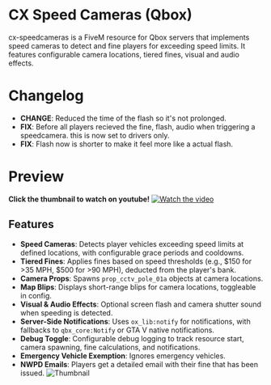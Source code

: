 # CX Speed Cameras (Qbox)
cx-speedcameras is a FiveM resource for Qbox servers that implements speed cameras to detect and fine players for exceeding speed limits. It features configurable camera locations, tiered fines, visual and audio effects.

# Changelog
- **CHANGE**: Reduced the time of the flash so it's not prolonged.
- **FIX**: Before all players recieved the fine, flash, audio when triggering a speedcamera. this is now set to drivers only.
- **FIX**: Flash now is shorter to make it feel more like a actual flash.


# Preview
**Click the thumbnail to watch on youtube!**
[![Watch the video](https://img.youtube.com/vi/ndhhUA55Grw/maxresdefault.jpg)](https://www.youtube.com/watch?v=ndhhUA55Grw)


## Features
- **Speed Cameras**: Detects player vehicles exceeding speed limits at defined locations, with configurable grace periods and cooldowns.
- **Tiered Fines**: Applies fines based on speed thresholds (e.g., $150 for >35 MPH, $500 for >90 MPH), deducted from the player's bank.
- **Camera Props**: Spawns `prop_cctv_pole_01a` objects at camera locations.
- **Map Blips**: Displays short-range blips for camera locations, toggleable in config.
- **Visual & Audio Effects**: Optional screen flash and camera shutter sound when speeding is detected.
- **Server-Side Notifications**: Uses `ox_lib:notify` for notifications, with fallbacks to `qbx_core:Notify` or GTA V native notifications.
- **Debug Toggle**: Configurable debug logging to track resource start, camera spawning, fine calculations, and notifications.
- **Emergency Vehicle Exemption**: Ignores emergency vehicles.
- **NWPD Emails**: Players get a detailed email with their fine that has been issued.
![Thumbnail](https://testing.strataservers.com/download/cx-speed.png)


